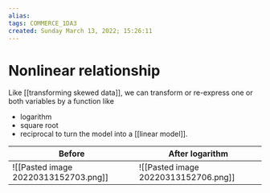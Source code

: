 ```yaml
---
alias: 
tags: COMMERCE_1DA3
created: Sunday March 13, 2022; 15:26:11 
---
```

# Nonlinear relationship
Like [[transforming skewed data]], we can transform or re-express one or both variables by a function like
- logarithm
- square root
- reciprocal
to turn the model into a [[linear model]].

| Before                               | After logarithm                      |
| ------------------------------------ | ------------------------------------ |
| ![[Pasted image 20220313152703.png]] | ![[Pasted image 20220313152706.png]] | 
